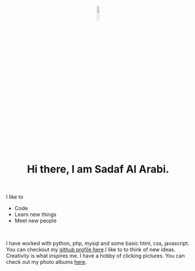 <html>
<title>Sadaf's CV</title>
<meta charset="UTF-8">
<meta name="viewport" content="width=device-width, initial-scale=1">
<style>

</style>

<body>
<div align="center">
<img src="https://media-exp1.licdn.com/dms/image/C4E03AQHNnUVB7EcPBg/profile-displayphoto-shrink_800_800/0/1652988745540?e=1658966400&v=beta&t=C6ZyqKZAdf9ZUa6zB5uFbHgYxfdIU6uDVqXp1ALCnbo" width="10%" height="auto" border-radius="50%" align="center">
<h1>Hi there, I am Sadaf Al Arabi.</h1>
<br>
<p>
</div>
I like to
  <ul>
  <li>Code</li>
  <li>Learn new things</li>
  <li>Meet new people</li>
   </ul>
</p>
  <br>
  <p>I have worked with python, php, mysql and some basic html, css, javascript. You can checkout my <a href="https://github.com/Sadaaf" target="_blank">github profile here</a>.I like to to think of new ideas. Creativity is what inspires me. I have a hobby of clicking pictures. You can check out my photo albums <a href="https://www.facebook.com/media/set/?set=a.420733568108500&type=3" target="_blank">here</a>.
</body>
</html>
